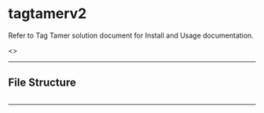 # tagtamerv2

Refer to Tag Tamer solution document for Install and Usage documentation.

<<pdf link goes here>>


***

## File Structure

```

```

***
